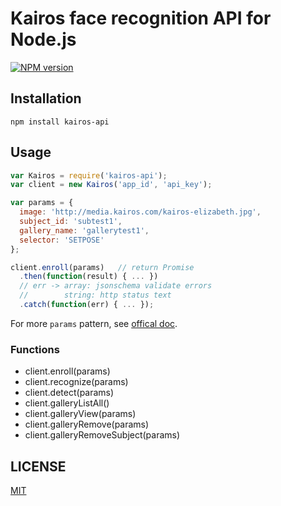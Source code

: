# Kairos face recognition API for Node.js

[![NPM version](http://img.shields.io/npm/v/kairos-api.svg?style=flat)](https://www.npmjs.com/package/kairos-api)

## Installation

```
npm install kairos-api
```

## Usage

```js
var Kairos = require('kairos-api');
var client = new Kairos('app_id', 'api_key');

var params = {
  image: 'http://media.kairos.com/kairos-elizabeth.jpg',
  subject_id: 'subtest1',
  gallery_name: 'gallerytest1',
  selector: 'SETPOSE'
};

client.enroll(params)   // return Promise
  .then(function(result) { ... })
  // err -> array: jsonschema validate errors
  //        string: http status text
  .catch(function(err) { ... });
```

For more `params` pattern, see [offical doc](https://www.kairos.com/docs/face-recognition).

### Functions

- client.enroll(params)
- client.recognize(params)
- client.detect(params)
- client.galleryListAll()
- client.galleryView(params)
- client.galleryRemove(params)
- client.galleryRemoveSubject(params)

## LICENSE

[MIT](LICENSE)
